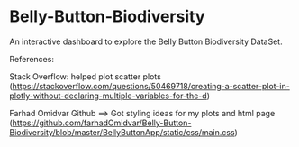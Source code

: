 # Belly-Button-Biodiversity
An interactive dashboard to explore the Belly Button Biodiversity DataSet.

References:



Stack Overflow: helped plot scatter plots (https://stackoverflow.com/questions/50469718/creating-a-scatter-plot-in-plotly-without-declaring-multiple-variables-for-the-d)



Farhad Omidvar Github ==> Got styling ideas for my plots and html page (https://github.com/farhadOmidvar/Belly-Button-Biodiversity/blob/master/BellyButtonApp/static/css/main.css)
